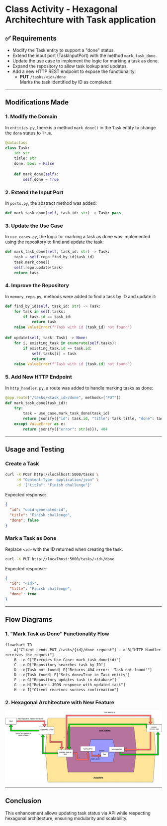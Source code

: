 # Class Activity - Hexagonal Architechture with Task application

## ✅ Requirements

- Modify the Task entity to support a "done" status.
- Extend the input port (TaskInputPort) with the method `mark_task_done`.
- Update the use case to implement the logic for marking a task as done.
- Expand the repository to allow task lookup and updates.
- Add a new HTTP REST endpoint to expose the functionality:
  - **PUT** `/tasks/<id>/done`  
    Marks the task identified by ID as completed.
---

## Modifications Made

### 1. Modify the Domain

In `entities.py`, there is a method `mark_done()` in the `Task` entity to change the `done` status to `True`.

```python
@dataclass
class Task:
    id: str
    title: str
    done: bool = False

    def mark_done(self):
        self.done = True
```

### 2. Extend the Input Port

In `ports.py`, the abstract method was added:

```python
def mark_task_done(self, task_id: str) -> Task: pass
```

### 3. Update the Use Case

In `use_cases.py`, the logic for marking a task as done was implemented using the repository to find and update the task:

```python
def mark_task_done(self, task_id: str) -> Task:
    task = self.repo.find_by_id(task_id)
    task.mark_done()
    self.repo.update(task)
    return task
```

### 4. Improve the Repository

In `memory_repo.py`, methods were added to find a task by ID and update it:

```python
def find_by_id(self, task_id: str) -> Task:
    for task in self.tasks:
        if task.id == task_id:
            return task
    raise ValueError(f"Task with id {task_id} not found")

def update(self, task: Task) -> None:
    for i, existing_task in enumerate(self.tasks):
        if existing_task.id == task.id:
            self.tasks[i] = task
            return
    raise ValueError(f"Task with id {task.id} not found")
```

### 5. Add New HTTP Endpoint

In `http_handler.py`, a route was added to handle marking tasks as done:

```python
@app.route("/tasks/<task_id>/done", methods=["PUT"])
def mark_task_done(task_id):
    try:
        task = use_case.mark_task_done(task_id)
        return jsonify({"id": task.id, "title": task.title, "done": task.done}), 200
    except ValueError as e:
        return jsonify({"error": str(e)}), 404
```

---

## Usage and Testing

### Create a Task

```bash
curl -X POST http://localhost:5000/tasks \
     -H "Content-Type: application/json" \
     -d '{"title": "Finish challenge"}'
```

Expected response:

```json
{
  "id": "uuid-generated-id",
  "title": "Finish challenge",
  "done": false
}
```

### Mark a Task as Done

Replace `<id>` with the ID returned when creating the task.

```bash
curl -X PUT http://localhost:5000/tasks/<id>/done
```

Expected response:

```json
{
  "id": "<id>",
  "title": "Finish challenge",
  "done": true
}
```

---

## Flow Diagrams

### 1. "Mark Task as Done" Functionality Flow

```mermaid
flowchart TD
    A["Client sends PUT /tasks/{id}/done request"] --> B["HTTP Handler receives the request"]
    B --> C["Executes Use Case: mark_task_done(id)"]
    C --> D["Repository searches task by ID"]
    D -->|Task not found| E["Returns 404 error: 'Task not found'"]
    D -->|Task found| F["Sets done=True in Task entity"]
    F --> G["Repository updates task in database"]
    G --> H["Returns JSON response with updated task"]
    H --> I["Client receives success confirmation"]
```

### 2. Hexagonal Architecture with New Feature

![Hexagonal architecture](Hexagonal_arch.jpg)

---

## Conclusion

This enhancement allows updating task status via API while respecting hexagonal architecture, ensuring modularity and scalability.
